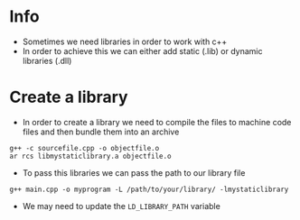 # Info
- Sometimes we need libraries in order to work with c++
- In order to achieve this we can either add static (.lib) or dynamic libraries (.dll)
# Create a library 
- In order to create a library we need to compile the files to machine code files and then bundle them into an archive
```
g++ -c sourcefile.cpp -o objectfile.o
ar rcs libmystaticlibrary.a objectfile.o
```
- To pass this libraries we can pass the path to our library file
```
g++ main.cpp -o myprogram -L /path/to/your/library/ -lmystaticlibrary
```
- We may need to update the `LD_LIBRARY_PATH` variable
